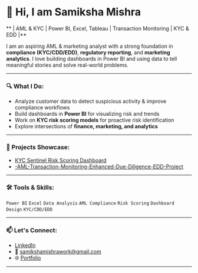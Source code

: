 # 👋 Hi, I am Samiksha Mishra

** | AML & KYC | Power BI, Excel, Tableau | Transaction Monitoring | KYC & EDD |**

I am an aspiring AML & marketing analyst with a strong foundation in **compliance (KYC/CDD/EDD)**, **regulatory reporting**, and **marketing analytics**. I love building dashboards in Power BI and using data to tell meaningful stories and solve real-world problems.

---

### 🔍 What I Do:
- Analyze customer data to detect suspicious activity & improve compliance workflows  
- Build dashboards in **Power BI** for visualizing risk and trends  
- Work on **KYC risk scoring models** for proactive risk identification  
- Explore intersections of **finance, marketing, and analytics**

---

### 📂 Projects Showcase:
- [KYC Sentinel Risk Scoring Dashboard](https://github.com/YourGitHubUsername/KYC-Sentinel-Risk-Scoring-AML-Compliance-Dashboard)
- [-AML-Transaction-Monitoring-Enhanced-Due-Diligence-EDD-Project](https://github.com/SamikshaMishra300/-AML-Transaction-Monitoring-Enhanced-Due-Diligence-EDD-Project)

---

### 🛠 Tools & Skills:
`Power BI` `Excel` `Data Analysis` `AML Compliance`
 `Risk Scoring` `Dashboard Design` `KYC/CDD/EDD`

---

### 📫 Let's Connect:
- [LinkedIn](https://www.linkedin.com/in/smsamiksha/)  
- 📧 samikshamishrawork@gmail.com  
- 🌐 [Portfolio](https://www.datascienceportfol.io/samikshamishrawork)

---
